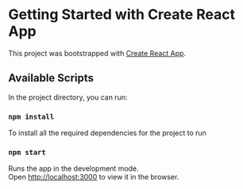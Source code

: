# Getting Started with Create React App

This project was bootstrapped with [Create React App](https://github.com/facebook/create-react-app).

## Available Scripts

In the project directory, you can run:

### `npm install`

To install all the required dependencies for the project to run

### `npm start`

Runs the app in the development mode.\
Open [http://localhost:3000](http://localhost:3000) to view it in the browser.
